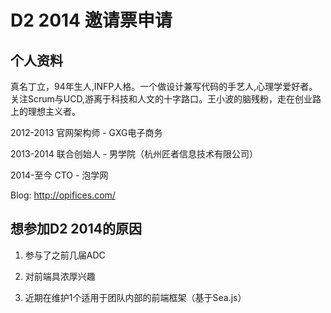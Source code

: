 # D2 2014 邀请票申请

## 个人资料

真名丁立，94年生人,INFP人格。一个做设计兼写代码的手艺人,心理学爱好者。关注Scrum与UCD,游离于科技和人文的十字路口。王小波的脑残粉，走在创业路上的理想主义者。

2012-2013 官网架构师 - GXG电子商务

2013-2014 联合创始人 - 男学院（杭州匠者信息技术有限公司）

2014-至今 CTO        - 泡学网

Blog: http://opifices.com/


## 想参加D2 2014的原因


1. 参与了之前几届ADC

2. 对前端具浓厚兴趣

3. 近期在维护1个适用于团队内部的前端框架（基于Sea.js）
